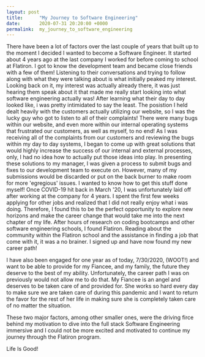 ```yaml
---
layout: post
title:      "My Journey to Software Engineering"
date:       2020-07-31 20:20:00 +0000
permalink:  my_journey_to_software_engineering
---
```




 There have been a lot of factors over the last couple of years that built up to the moment I decided I wanted to become a Software Engineer. It started about 4 years ago at the last company I worked for before coming to school at Flatiron. I got to know the development team and became close friends with a few of them! Listening to their conversations and trying to follow along with what they were talking about is what initially peaked my interest. Looking back on it, my interest was actually already there, it was just hearing them speak about it that made me really start looking into what software engineering actually was! After learning what their day to day looked like, i was pretty intimidated to say the least. The posistion I held dealt heavily with the customers actually utilizing our website, so I was the lucky guy who got to listen to all of their complaints! There were many bugs within our website, and even more within our internal operating systems that frustrated our customers, as well as myself, to no end! As I was receiving all of the complaints from our customers and reviewing the bugs within my day to day systems, I began to come up with great solutions that would highly increase the success of our internal and external processes, only, I had no idea how to actually put those ideas into play. In presenting these solutions to my manager, I was given a process to submit bugs and fixes to our development team to execute on. However, many of my submissions would be discarded or put on the back burner to make room for more 'egregious' issues. I wanted to know how to get this stuff done myself! Once COVID-19 hit back in March '20, I was unfortunately laid off after working at the company for 4 years. I spent the first few weeks applying for other jobs and realized that I did not really enjoy what i was doing. Therefore, I found this to be the perfect opportunity to explore new horizons and make the career change that would take me into the next chapter of my life. After hours of research on coding bootcamps and other software engineering schools, I found Flatiron. Reading about the community within the Flatiron school and the assistance in finding a job that come with it, it was a no brainer. I signed up and have now found my new career path! 
 
 I have also been engaged for one year as of today, 7/30/2020, (WOOT!) and want to be able to provide for my Fiancee, and my family, the future they deserve to the best of my ability. Unfortunately, the career path I was on previously would not allow me to do that. My Fiancee is an angel and deserves to be taken care of and provided for. She works so hard every day to make sure we are taken care of during this pandemic and I want to return the favor for the rest of her life in making sure she is completely taken care of no matter the situation. 
 
 These two major factors, among other smaller ones, were the driving firce behind my motivation to dive into the full stack Software Engineering immersive and I could not be more excited and motivated to continue my journey through the Flatiron program.
 
 Life Is Good!
